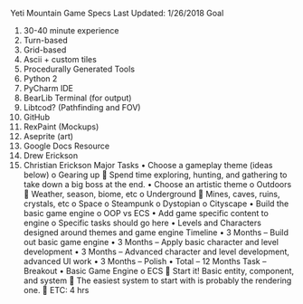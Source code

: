 Yeti Mountain Game Specs
Last Updated: 1/26/2018
Goal
1.	30-40 minute experience
2.	Turn-based
3.	Grid-based
4.	Ascii + custom tiles
5.	Procedurally Generated
Tools
1.	Python 2
2.	PyCharm IDE
3.	BearLib Terminal (for output)
4.	Libtcod? (Pathfinding and FOV)
5.	GitHub
6.	RexPaint (Mockups)
7.	Aseprite (art)
8.	Google Docs
Resource
1.	Drew Erickson
2.	Christian Erickson
Major Tasks
•	Choose a gameplay theme (ideas below)
o	Gearing up
	Spend time exploring, hunting, and gathering to take down a big boss at the end. 
•	Choose an artistic theme
o	Outdoors
	Weather, season, biome, etc
o	Underground
	Mines, caves, ruins, crystals, etc
o	Space
o	Steampunk
o	Dystopian
o	Cityscape
•	Build the basic game engine
o	OOP vs ECS
•	Add game specific content to engine
o	Specific tasks should go here
•	Levels and Characters designed around themes and game engine
Timeline
•	3 Months – Build out basic game engine
•	3 Months – Apply basic character and level development
•	3 Months – Advanced character and level development, advanced UI work
•	3 Months – Polish
•	Total – 12 Months
Task – Breakout
•	Basic Game Engine
o	ECS
	Start it! Basic entity, component, and system
	The easiest system to start with is probably the rendering one.
	ETC: 4 hrs
